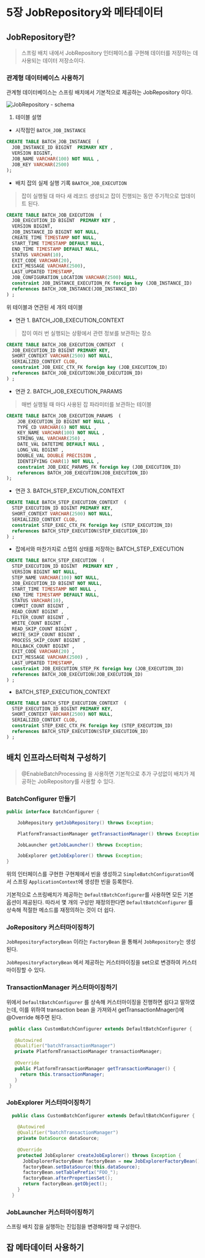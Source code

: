 # 5장 JobRepository와 메타데이터

## JobRepository란?

> 스프링 배치 내에서 JobRepository 인터페이스를 구현해 데이터를 저장하는 데 사용되는 데이터 저장소이다. 

### 관계형 데이터베이스 사용하기

관계형 데이터베이스는 스프링 배치에서 기본적으로 제공하는 JobRepository 이다.

![JobRepository - schema](https://user-images.githubusercontent.com/48056463/133590242-b2e5628c-0046-454d-a0dd-6a8d6f27f2de.png)


1. 테이블 설명  

- 시작점인 `BATCH_JOB_INSTANCE`

```sql
CREATE TABLE BATCH_JOB_INSTANCE  (
  JOB_INSTANCE_ID BIGINT  PRIMARY KEY ,
  VERSION BIGINT,
  JOB_NAME VARCHAR(100) NOT NULL ,
  JOB_KEY VARCHAR(2500)
);
```

- 배치 잡의 실제 실행 기록 `BAATCH_JOB_EXECUTION`

> 잡이 실행될 대 마다 새 레코드 생성되고 잡이 진행되는 동안 주기적으로 업데이트 된다. 

```sql
CREATE TABLE BATCH_JOB_EXECUTION  (
  JOB_EXECUTION_ID BIGINT  PRIMARY KEY ,
  VERSION BIGINT,
  JOB_INSTANCE_ID BIGINT NOT NULL,
  CREATE_TIME TIMESTAMP NOT NULL,
  START_TIME TIMESTAMP DEFAULT NULL,
  END_TIME TIMESTAMP DEFAULT NULL,
  STATUS VARCHAR(10),
  EXIT_CODE VARCHAR(20),
  EXIT_MESSAGE VARCHAR(2500),
  LAST_UPDATED TIMESTAMP,
  JOB_CONFIGURATION_LOCATION VARCHAR(2500) NULL,
  constraint JOB_INSTANCE_EXECUTION_FK foreign key (JOB_INSTANCE_ID)
  references BATCH_JOB_INSTANCE(JOB_INSTANCE_ID)
) ;
```

위 테이블과 연관된 세 개의 테이블 

- 연관 1. BATCH_JOB_EXECUTION_CONTEXT

> 잡이 여러 번 실행되는 상황에서 관련 정보를 보관하는 장소 

```sql
CREATE TABLE BATCH_JOB_EXECUTION_CONTEXT  (
  JOB_EXECUTION_ID BIGINT PRIMARY KEY,
  SHORT_CONTEXT VARCHAR(2500) NOT NULL,
  SERIALIZED_CONTEXT CLOB,
  constraint JOB_EXEC_CTX_FK foreign key (JOB_EXECUTION_ID)
  references BATCH_JOB_EXECUTION(JOB_EXECUTION_ID)
) ;
```


- 연관 2. BATCH_JOB_EXECUTION_PARAMS

> 매번 실행될 때 마다 사용된 잡 파라미터를 보관하는 테이블 

```sql
CREATE TABLE BATCH_JOB_EXECUTION_PARAMS  (
	JOB_EXECUTION_ID BIGINT NOT NULL ,
	TYPE_CD VARCHAR(6) NOT NULL ,
	KEY_NAME VARCHAR(100) NOT NULL ,
	STRING_VAL VARCHAR(250) ,
	DATE_VAL DATETIME DEFAULT NULL ,
	LONG_VAL BIGINT ,
	DOUBLE_VAL DOUBLE PRECISION ,
	IDENTIFYING CHAR(1) NOT NULL ,
	constraint JOB_EXEC_PARAMS_FK foreign key (JOB_EXECUTION_ID)
	references BATCH_JOB_EXECUTION(JOB_EXECUTION_ID)
);
```

- 연관 3. BATCH_STEP_EXCUTION_CONTEXT

```sql
CREATE TABLE BATCH_STEP_EXECUTION_CONTEXT  (
  STEP_EXECUTION_ID BIGINT PRIMARY KEY,
  SHORT_CONTEXT VARCHAR(2500) NOT NULL,
  SERIALIZED_CONTEXT CLOB,
  constraint STEP_EXEC_CTX_FK foreign key (STEP_EXECUTION_ID)
  references BATCH_STEP_EXECUTION(STEP_EXECUTION_ID)
) ;
```


- 잡에서와 마찬가지로 스텝의 상태를 저장하는 BATCH_STEP_EXECUTION

```sql
CREATE TABLE BATCH_STEP_EXECUTION  (
  STEP_EXECUTION_ID BIGINT  PRIMARY KEY ,
  VERSION BIGINT NOT NULL,
  STEP_NAME VARCHAR(100) NOT NULL,
  JOB_EXECUTION_ID BIGINT NOT NULL,
  START_TIME TIMESTAMP NOT NULL ,
  END_TIME TIMESTAMP DEFAULT NULL,
  STATUS VARCHAR(10),
  COMMIT_COUNT BIGINT ,
  READ_COUNT BIGINT ,
  FILTER_COUNT BIGINT ,
  WRITE_COUNT BIGINT ,
  READ_SKIP_COUNT BIGINT ,
  WRITE_SKIP_COUNT BIGINT ,
  PROCESS_SKIP_COUNT BIGINT ,
  ROLLBACK_COUNT BIGINT ,
  EXIT_CODE VARCHAR(20) ,
  EXIT_MESSAGE VARCHAR(2500) ,
  LAST_UPDATED TIMESTAMP,
  constraint JOB_EXECUTION_STEP_FK foreign key (JOB_EXECUTION_ID)
  references BATCH_JOB_EXECUTION(JOB_EXECUTION_ID)
) ;
```

- BATCH_STEP_EXECUTION_CONTEXT

```sql
CREATE TABLE BATCH_STEP_EXECUTION_CONTEXT  (
  STEP_EXECUTION_ID BIGINT PRIMARY KEY,
  SHORT_CONTEXT VARCHAR(2500) NOT NULL,
  SERIALIZED_CONTEXT CLOB,
  constraint STEP_EXEC_CTX_FK foreign key (STEP_EXECUTION_ID)
  references BATCH_STEP_EXECUTION(STEP_EXECUTION_ID)
) ;
```


## 배치 인프라스터럭쳐 구성하기

> @EnableBatchProcessing 을 사용하면 기본적으로 추가 구성없이 배치가 제공하는 JobRepository를 사용할 수 있다. 

### BatchConfigurer 만들기 
```java
public interface BatchConfigurer {

	JobRepository getJobRepository() throws Exception;

	PlatformTransactionManager getTransactionManager() throws Exception;

	JobLauncher getJobLauncher() throws Exception;

	JobExplorer getJobExplorer() throws Exception;
}
```

위의 인터페이스를 구현한 구현체에서 빈을 생성하고 `SimpleBatchConfiguration`에서 스프링 `ApplicationContext`에 생성한 빈을 등록한다.

기본적으로 스프링배치가 제공하는 `DefaultBatchConfigurer`를 사용하면 모든 기본 옵션이 제공된다. 따라서 몇 개의 구성만 재정의한다면 `DefaultBatchConfigurer` 를 상속해 적절한 메소드를 재정의하는 것이 더 쉽다.


### JoRepository 커스터마이징하기

`JobRepositoryFactoryBean` 이라는 `FactoryBean` 을 통해서 `JobRepository`는 생성된다.

`JobRepositoryFactoryBean` 에서 제공하는 커스터마이징을 set으로 변경하여 커스터마이징할 수 있다.

### TransactionManager 커스터마이징하기


위에서 `DefaultBatchConfigurer` 를 상속해 커스터마이징을 진행하면 쉽다고 말하였는데, 이를 위하여 transaction bean 을 가져와서 getTransactionMnager()에 @Override 해주면 된다.

```java
 public class CustomBatchConfigurer extends DefaultBatchConfigurer {
 
   @Autowired
   @Qualifier("batchTransactionManager")
   private PlatformTransactionManager transactionManager;
 
   @Override
   public PlatformTransactionManager getTransactionManager() {
     return this.transactionManager;
   }
 }
 ```

### JobExplorer 커스터마이징하기

```java
  public class CustomBatchConfigurer extends DefaultBatchConfigurer {
  
    @Autowired
    @Qualifier("batchTransactionManager")
    private DataSource dataSource;
    
    @Override
    protected JobExplorer createJobExplorer() throws Exception {
      JobExplorerFactoryBean factoryBean = new JobExplorerFactoryBean();
      factoryBean.setDataSource(this.dataSource);
      factoryBean.setTablePrefix("FOO_");
      factoryBean.afterPropertiesSet();
      return factoryBean.getObject();
    }
  }
  ```


### JobLauncher 커스터마이징하기

스프링 배치 잡을 실행하는 진입점을 변경해야할 때 구성한다.


## 잡 메타데이터 사용하기


